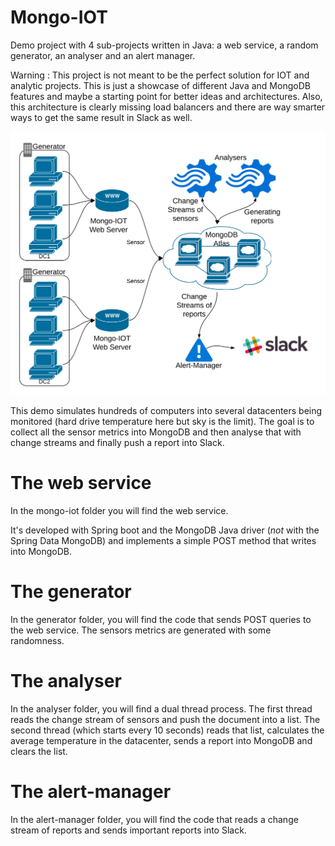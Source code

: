 # Mongo-IOT
Demo project with 4 sub-projects written in Java: a web service, a random generator, an analyser and an alert manager.

Warning : This project is not meant to be the perfect solution for IOT and analytic projects. This is just a showcase of different Java and MongoDB features and maybe a starting point for better ideas and architectures. Also, this architecture is clearly missing load balancers and there are way smarter ways to get the same result in Slack as well.

![Architecture schema](/images/Mongo-IOT.png)

This demo simulates hundreds of computers into several datacenters being monitored (hard drive temperature here but sky is the limit).
The goal is to collect all the sensor metrics into MongoDB and then analyse that with change streams and finally push a report into Slack.

# The web service
In the mongo-iot folder you will find the web service.

It's developed with Spring boot and the MongoDB Java driver (*not* with the Spring Data MongoDB) and implements a simple POST method that writes into MongoDB.

# The generator
In the generator folder, you will find the code that sends POST queries to the web service. The sensors metrics are generated with some randomness.

# The analyser
In the analyser folder, you will find a dual thread process.
The first thread reads the change stream of sensors and push the document into a list.
The second thread (which starts every 10 seconds) reads that list, calculates the average temperature in the datacenter, sends a report into MongoDB and clears the list.

# The alert-manager
In the alert-manager folder, you will find the code that reads a change stream of reports and sends important reports into Slack.
